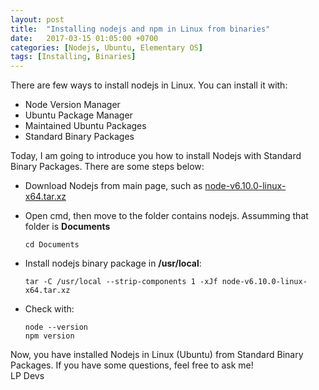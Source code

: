 ```yaml
---
layout: post
title:  "Installing nodejs and npm in Linux from binaries"
date:   2017-03-15 01:05:00 +0700
categories: [Nodejs, Ubuntu, Elementary OS]
tags: [Installing, Binaries]
---
```


There are few ways to install nodejs in Linux. You can install it with:

  * Node Version Manager
  * Ubuntu Package Manager
  * Maintained Ubuntu Packages
  * Standard Binary Packages
  
Today, I am going to introduce you how to install Nodejs with Standard Binary Packages. There are some steps below:

  * Download Nodejs from main page, such as [node-v6.10.0-linux-x64.tar.xz](https://nodejs.org/dist/v6.10.0/node-v6.10.0-linux-x64.tar.xz)
  * Open cmd, then move to the folder contains nodejs. Assumming that folder is **Documents**
    ```
    cd Documents
    ```
    
  * Install nodejs binary package in **/usr/local**:
    ```
    tar -C /usr/local --strip-components 1 -xJf node-v6.10.0-linux-x64.tar.xz
    ```

  * Check with:
    ```
    node --version
    npm version
    ```
    
 Now, you have installed Nodejs in Linux (Ubuntu) from Standard Binary Packages. If you have some questions, feel free to ask me! <br />LP Devs
 